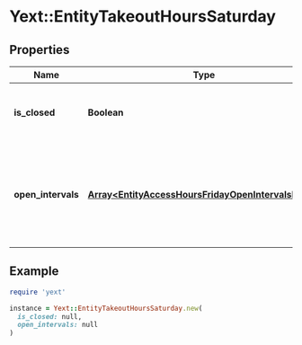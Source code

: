 # Yext::EntityTakeoutHoursSaturday

## Properties

| Name | Type | Description | Notes |
| ---- | ---- | ----------- | ----- |
| **is_closed** | **Boolean** | Indicates if the takeout hours are \&quot;closed\&quot; on Saturday.  Filtering Type: &#x60;boolean&#x60; | [optional] |
| **open_intervals** | [**Array&lt;EntityAccessHoursFridayOpenIntervalsInner&gt;**](EntityAccessHoursFridayOpenIntervalsInner.md) | Contains the time intervals for which the Entity is open for takeout on Saturday. Note that if isClosed is set to true, \&quot;openIntervals\&quot; cannot be provided in an update.  Filtering Type: &#x60;list of object&#x60; | [optional] |

## Example

```ruby
require 'yext'

instance = Yext::EntityTakeoutHoursSaturday.new(
  is_closed: null,
  open_intervals: null
)
```

